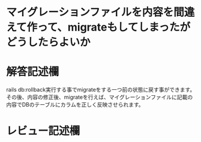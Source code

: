 # マイグレーションファイルを内容を間違えて作って、migrateもしてしまったがどうしたらよいか
# 解答記述欄
rails db:rollback実行する事でmigrateをする一つ前の状態に戻す事ができます。
その後、内容の修正後、migrateを行えば、マイグレーションファイルに記載の内容でDBのテーブルにカラムを正しく反映させられます。





# レビュー記述欄